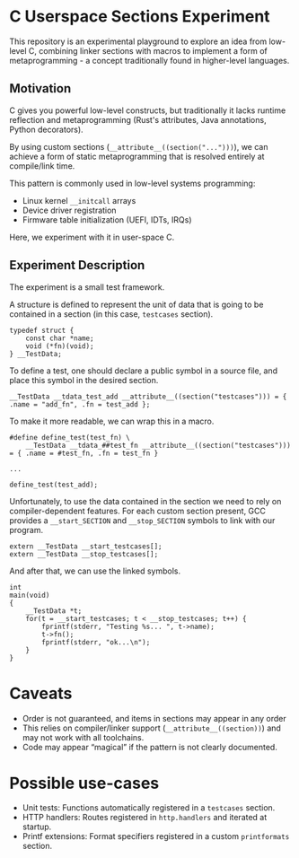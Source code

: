 # C Userspace Sections Experiment

This repository is an experimental playground to explore an idea from low-level
C, combining linker sections with macros to implement a form of 
metaprogramming - a concept traditionally found in higher-level languages.

## Motivation

C gives you powerful low-level constructs, but traditionally it lacks runtime
reflection and metaprogramming (Rust's attributes, Java annotations, Python
decorators).

By using custom sections (`__attribute__((section("...")))`), we can achieve a
form of static metaprogramming that is resolved entirely at compile/link time.

This pattern is commonly used in low-level systems programming:

* Linux kernel `__initcall` arrays
* Device driver registration
* Firmware table initialization (UEFI, IDTs, IRQs)

Here, we experiment with it in user-space C.

## Experiment Description

The experiment is a small test framework.

A structure is defined to represent the unit of data that is going to be
contained in a section (in this case, `testcases` section).

```
typedef struct {
    const char *name;
    void (*fn)(void);
} __TestData;
```

To define a test, one should declare a public symbol in a source file, and
place this symbol in the desired section.

```
__TestData __tdata_test_add __attribute__((section("testcases"))) = { .name = "add_fn", .fn = test_add };
```

To make it more readable, we can wrap this in a macro.

```
#define define_test(test_fn) \
	__TestData __tdata_##test_fn __attribute__((section("testcases"))) = { .name = #test_fn, .fn = test_fn }

...

define_test(test_add);
```

Unfortunately, to use the data contained in the section we need to rely on
compiler-dependent features. For each custom section present, GCC provides
a `__start_SECTION` and `__stop_SECTION` symbols to link with our program.

```
extern __TestData __start_testcases[];
extern __TestData __stop_testcases[];
```

And after that, we can use the linked symbols.

```
int
main(void)
{
	__TestData *t;
	for(t = __start_testcases; t < __stop_testcases; t++) {
		fprintf(stderr, "Testing %s... ", t->name);
		t->fn();
		fprintf(stderr, "ok...\n");
	}
}
```

# Caveats

* Order is not guaranteed, and items in sections may appear in any order
* This relies on compiler/linker support (`__attribute__((section))`) and may
  not work with all toolchains.
* Code may appear “magical” if the pattern is not clearly documented.

# Possible use-cases

* Unit tests: Functions automatically registered in a `testcases` section.
* HTTP handlers: Routes registered in `http.handlers` and iterated at startup.
* Printf extensions: Format specifiers registered in a custom `printformats` section.

